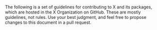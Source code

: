 The following is a set of guidelines for contributing to X and its packages, which are hosted in the X Organization on GitHub. These are mostly guidelines, not rules. Use your best judgment, and feel free to propose changes to this document in a pull request.
